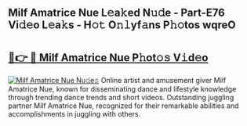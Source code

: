## Milf Amatrice Nue L𝚎a𝚔ed N𝚞𝚍e - Part-E76 Vi𝚍𝚎o L𝚎a𝚔s - H𝚘𝚝 O𝚗𝚕yf𝚊ns P𝚑𝚘tos wqreO

# <h2><a href="http://kf26el4.oniu.top/?m=Milf+Amatrice+Nue">🔗👉 🔴 Milf Amatrice Nue P𝚑ot𝚘𝚜 V𝚒d𝚎o</a></h2>

[![Milf Amatrice Nue Nu𝚍e𝚜](https://i.imgur.com/0qMVB7G.gif)](http://kf26el4.oniu.top/?m=Milf+Amatrice+Nue)
Online artist and amusement giver Milf Amatrice Nue, known for disseminating dance and lifestyle knowledge through trending dance trends and short videos. Outstanding juggling partner Milf Amatrice Nue, recognized for their remarkable abilities and accomplishments in juggling with others.  
